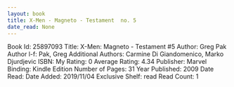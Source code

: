 ```yaml
---
layout: book
title: X-Men - Magneto - Testament  no. 5
date_read: None
---
```


Book Id: 25897093
Title: X-Men: Magneto - Testament #5
Author: Greg Pak
Author l-f: Pak, Greg
Additional Authors: Carmine Di Giandomenico, Marko Djurdjevic
ISBN: 
My Rating: 0
Average Rating: 4.34
Publisher: Marvel
Binding: Kindle Edition
Number of Pages: 31
Year Published: 2009
Date Read: 
Date Added: 2019/11/04
Exclusive Shelf: read
Read Count: 1

